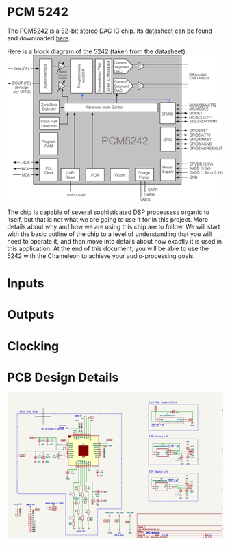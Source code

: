 # PCM 5242

The [PCM5242](https://www.ti.com/product/PCM5242) is a 32-bit stereo DAC IC chip. Its datasheet can be found and downloaded [here](chameleon-PCB/PCM5242/pcm5242.pdf).

Here is a block diagram of the 5242 (taken from the datasheet):
![Block_Diagram](5242_blockdiagram.png)

The chip is capable of several sophisticated DSP processess organic to itself, but that is not what we are going to use it for in this project. 
More details about why and how we are using this chip are to follow. We will start with the basic outline of the chip to a level of understanding that you will need to operate it, and then move into details about how exactly it is used in this application. At the end of this document, you will be able to use the 5242 with the Chameleon to achieve your audio-processing goals.

# Inputs

# Outputs

# Clocking

# PCB Design Details

![Schematic](5242_schematic.png)
